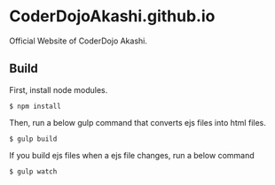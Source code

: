 # CoderDojoAkashi.github.io

Official Website of CoderDojo Akashi.

## Build

First, install node modules.
```
$ npm install
```

Then, run a below gulp command that converts ejs files into html files.

```
$ gulp build
```

If you build ejs files when a ejs file changes, run a below command

```
$ gulp watch
```
